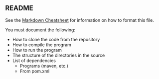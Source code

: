 ## README

See the [Markdown Cheatsheet](https://stationinthemetro.com/wp-content/uploads/2013/04/Markdown_Cheat_Sheet_v1-1.pdf) for 
information on how to format this file.

You must document the following:
* How to clone the code from the repository
* How to compile the program
* How to run the program
* The structure of the directories in the source
* List of dependencies
    * Programs (maven, etc.)
    * From pom.xml